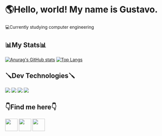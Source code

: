 <h1>🌎Hello, world! My name is Gustavo.</h1>

💻Currently studying computer engineering

<h2>📊My Stats📊</h2>

[![Anurag's GitHub stats](https://github-readme-stats.vercel.app/api?username=Gustalex&theme=highcontrast)](https://github.com/anuraghazra/github-readme-stats)
[![Top Langs](https://github-readme-stats.vercel.app/api/top-langs/?username=Gustalex&theme=highcontrast)](https://github.com/anuraghazra/github-readme-stats)

<h2>🪛Dev Technologies🪛</h2>
 <a><img  src= "https://img.shields.io/badge/Git-F05032?style=for-the-badge&logo=git&logoColor=white"></a>
 <a><img  src= "https://img.shields.io/badge/VS_Code-0078D4?style=for-the-badge&logo=visual%20studio%20code&logoColor=white"></a>
 <a><img  src= "https://img.shields.io/badge/C-00599C?style=for-the-badge&logo=c&logoColor=whiteC"></a>
 <a><img  src= "https://img.shields.io/badge/C%23-239120?style=for-the-badge&logo=c-sharp&logoColor=white"></a>

<h2>👇Find me here👇 </h2>
<a href="mailto:alexandregustavo00@gmail.com"><img height="40" src="https://img.shields.io/badge/Gmail-D14836?style=for-the-badge&logo=gmail&logoColor=white"></a>
<a href="https://www.instagram.com/gstv_alex/" target = "_blank" rel="noopener noreferrer"><img  height="40" src="https://img.shields.io/badge/Instagram-E4405F?style=for-the-badge&logo=instagram&logoColor=white"></a>
<a href="https://contate.me/gustalex"  target ="_blank" rel="noopener noreferrer"><img  height="40" src="https://img.shields.io/badge/WhatsApp-25D366?style=for-the-badge&logo=whatsapp&logoColor=white"></a>
